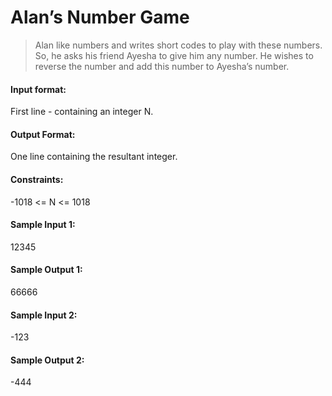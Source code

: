 # Alan’s Number Game
> Alan like numbers and writes short codes to play with these numbers. So, he asks his friend Ayesha to give him any number. He wishes to reverse the number and add this number to Ayesha’s number.

#### Input format:

First line - containing an integer N.

#### Output Format:

One line containing the resultant integer.

#### Constraints:

-1018 <= N <= 1018

#### Sample Input 1:

12345

#### Sample Output 1:

66666

#### Sample Input 2:

-123

#### Sample Output 2:

-444
